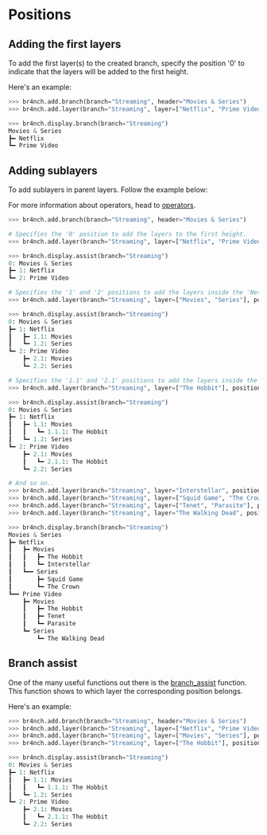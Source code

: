 # Positions

## Adding the first layers

To add the first layer(s) to the created branch, specify the position '0' to indicate that the layers will be added to the first height.

Here's an example:

```python
>>> br4nch.add.branch(branch="Streaming", header="Movies & Series")
>>> br4nch.add.layer(branch="Streaming", layer=["Netflix", "Prime Video"], position="0")

>>> br4nch.display.branch(branch="Streaming")
Movies & Series
┣━ Netflix
┗━ Prime Video
```



## Adding sublayers

To add sublayers in parent layers. Follow the example below: 

For more information about operators, head to [operators](../guides/operators.md).

```python
>>> br4nch.add.branch(branch="Streaming", header="Movies & Series")

# Specifies the '0' position to add the layers to the first height.
>>> br4nch.add.layer(branch="Streaming", layer=["Netflix", "Prime Video"], position="0")

>>> br4nch.display.assist(branch="Streaming")
0: Movies & Series
┣━ 1: Netflix
┗━ 2: Prime Video

# Specifies the '1' and '2' positions to add the layers inside the 'Netflix' and 'Prime Video' layer.
>>> br4nch.add.layer(branch="Streaming", layer=["Movies", "Series"], position=["1", "2"])

>>> br4nch.display.assist(branch="Streaming")
0: Movies & Series
┣━ 1: Netflix
┃   ┣━ 1.1: Movies
┃   ┗━ 1.2: Series
┗━ 2: Prime Video
    ┣━ 2.1: Movies
    ┗━ 2.2: Series

# Specifies the '1.1' and '2.1' positions to add the layers inside the 'Movies' and 'Series' layer in both parent 'Netflix' and 'Prime Video' layers.
>>> br4nch.add.layer(branch="Streaming", layer=["The Hobbit"], position=["1.1", "2.1"])

>>> br4nch.display.assist(branch="Streaming")
0: Movies & Series
┣━ 1: Netflix
┃   ┣━ 1.1: Movies
┃   ┃   ┗━ 1.1.1: The Hobbit
┃   ┗━ 1.2: Series
┗━ 2: Prime Video
    ┣━ 2.1: Movies
    ┃   ┗━ 2.1.1: The Hobbit
    ┗━ 2.2: Series

# And so on..
>>> br4nch.add.layer(branch="Streaming", layer="Interstellar", position="1.1")
>>> br4nch.add.layer(branch="Streaming", layer=["Squid Game", "The Crown"], position="1.2")
>>> br4nch.add.layer(branch="Streaming", layer=["Tenet", "Parasite"], position="2.1")
>>> br4nch.add.layer(branch="Streaming", layer="The Walking Dead", position="2.2")

>>> br4nch.display.branch(branch="Streaming")
Movies & Series
┣━ Netflix
┃   ┣━ Movies
┃   ┃   ┣━ The Hobbit
┃   ┃   ┗━ Interstellar
┃   ┗━━ Series
┃       ┣━ Squid Game
┃       ┗━ The Crown
┗━━ Prime Video
    ┣━ Movies
    ┃   ┣━ The Hobbit
    ┃   ┣━ Tenet
    ┃   ┗━ Parasite
    ┗━ Series
        ┗━ The Walking Dead
```



## Branch assist

One of the many useful functions out there is the [branch_assist](../functions/display/display.assist.md) function. This function shows to which layer the corresponding position belongs.

Here's an example:

```python
>>> br4nch.add.branch(branch="Streaming", header="Movies & Series")
>>> br4nch.add.layer(branch="Streaming", layer=["Netflix", "Prime Video"], position="0")
>>> br4nch.add.layer(branch="Streaming", layer=["Movies", "Series"], position="*")
>>> br4nch.add.layer(branch="Streaming", layer=["The Hobbit"], position="*.1")

>>> br4nch.display.assist(branch="Streaming")
0: Movies & Series
┣━ 1: Netflix
┃   ┣━ 1.1: Movies
┃   ┃   ┗━ 1.1.1: The Hobbit
┃   ┗━ 1.2: Series
┗━ 2: Prime Video
    ┣━ 2.1: Movies
    ┃   ┗━ 2.1.1: The Hobbit
    ┗━ 2.2: Series
```

